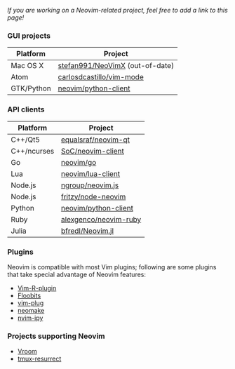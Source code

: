 *If you are working on a Neovim-related project, feel free to add a link to this page!*

### GUI projects

| Platform   | Project                                                                 |
|------------|-------------------------------------------------------------------------|
| Mac OS X   | [stefan991/NeoVimX](https://github.com/stefan991/NeoVimX) (out-of-date) |
| Atom       | [carlosdcastillo/vim-mode](https://github.com/carlosdcastillo/vim-mode) |
| GTK/Python | [neovim/python-client](https://github.com/neovim/python-client)         |

### API clients

| Platform    | Project                                                                              |
|-------------|--------------------------------------------------------------------------------------|
| C++/Qt5     | [equalsraf/neovim-qt](https://github.com/equalsraf/neovim-qt)                        |
| C++/ncurses | [SoC/neovim-client](https://github.com/splinterofchaos/neovim-cpp-client-experiment) |
| Go          | [neovim/go](https://github.com/neovim/go)                                            |
| Lua         | [neovim/lua-client](https://github.com/neovim/lua-client)                            |
| Node.js     | [ngroup/neovim.js](https://github.com/ngroup/neovim.js)                              |
| Node.js     | [fritzy/node-neovim](https://github.com/fritzy/node-neovim)                          |
| Python      | [neovim/python-client](https://github.com/neovim/python-client)                      |
| Ruby        | [alexgenco/neovim-ruby](https://github.com/alexgenco/neovim-ruby)                    |
| Julia       | [bfredl/Neovim.jl](https://github.com/bfredl/Neovim.jl)                              |

### Plugins

Neovim is compatible with most Vim plugins; following are some plugins that take special advantage of Neovim features:

- [Vim-R-plugin](https://github.com/jcfaria/Vim-R-plugin)
- [Floobits](https://github.com/Floobits/floobits-neovim)
- [vim-plug](https://github.com/junegunn/vim-plug)
- [neomake](https://github.com/benekastah/neomake)
- [nvim-ipy](https://github.com/bfredl/nvim-ipy)

### Projects supporting Neovim

 - [Vroom](https://github.com/google/vroom)
 - [tmux-resurrect](https://github.com/tmux-plugins/tmux-resurrect)